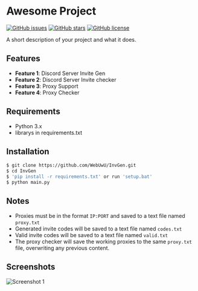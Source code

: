 # Awesome Project

[![GitHub issues](https://img.shields.io/github/issues/WebUwU/InvGen.svg)](https://github.com/WebUwU/InvGen/issues)
[![GitHub stars](https://img.shields.io/github/stars/WebUwU/InvGen.svg)](https://github.com/WebUwU/InvGen/stargazers)
[![GitHub license](https://img.shields.io/github/license/WebUwU/InvGen.svg)](https://github.com/WebUwU/InvGen/blob/master/LICENSE)

A short description of your project and what it does.

## Features

- **Feature 1**: Discord Server Invite Gen
- **Feature 2**: Discord Server Invite checker
- **Feature 3**: Proxy Support
- **Feature 4**: Proxy Checker

## Requirements

- Python 3.x
- librarys in requirements.txt
## Installation

```bash
$ git clone https://github.com/WebUwU/InvGen.git
$ cd InvGen
$ 'pip install -r requirements.txt' or run 'setup.bat'
$ python main.py
```


## Notes

- Proxies must be in the format `IP:PORT` and saved to a text file named `proxy.txt`
- Generated invite codes will be saved to a text file named `codes.txt`
- Valid invite codes will be saved to a text file named `valid.txt`
- The proxy checker will save the working proxies to the same `proxy.txt` file, overwriting any previous content.


## Screenshots

![Screenshot 1](https://media.discordapp.net/attachments/919544037952880681/1069201701455790100/image.png?width=962&height=334)
